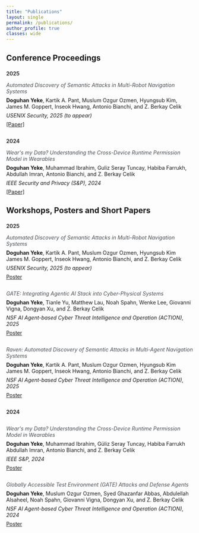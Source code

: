 ```yaml
---
title: "Publications"
layout: single
permalink: /publications/
author_profile: true
classes: wide
---
```


<style>
h1.page__title, h1.page-title, h1#page-title {
  color: #494e52 !important;
  font-weight: bold !important;
}

.page__title {
    color: #494e52 !important;
    font-weight: bold;
}

.page__content {
   font-size: 1em;
}

.page__title.p-name {
    color: #494e52 !important;
    font-weight: bold;
}

.page__title a {
    color: #494e52 !important;
    text-decoration: none;
}

.publication-year {
    font-size: 1em;
    font-weight: bold;
    margin-top: 1.5em;
    margin-bottom: 1em;
    color: #333;
}

.publication-title {
    font-size: 1em;
    font-style: italic;
    margin-bottom: 0.5em;
    color: #494e52;
}

.publication-conference {
    font-size: 1em;
    font-style: italic;
    margin-bottom: 0.5em;
}

.publication-authors {
    font-size: 1em;
    margin-bottom: 0.5em;
}

.publication-links {
    margin-bottom: 2em;
}

.publication-links a {
    margin-right: 1em;
}
</style>

<div class="main-content">

<h2>Conference Proceedings</h2>

<div class="publication-year">2025</div>

<div class="publication-title">
Automated Discovery of Semantic Attacks in Multi-Robot Navigation Systems
</div>

<div class="publication-authors">
<strong>Doguhan Yeke</strong>, Kartik A. Pant, Muslum Ozgur Ozmen, Hyungsub Kim, James M. Goppert, Inseok Hwang, Antonio Bianchi, and Z. Berkay Celik
</div>

<div class="publication-conference">
USENIX Security, 2025 (to appear)
</div>

<div class="publication-links">
<a href="https://doguhanyeke.github.io/">[Paper]</a>
</div>

<div class="publication-year">2024</div>

<div class="publication-title">
Wear's my Data? Understanding the Cross-Device Runtime Permission Model in Wearables
</div>

<div class="publication-authors">
<strong>Doguhan Yeke</strong>, Muhammad Ibrahim, Guliz Seray Tuncay, Habiba Farrukh, Abdullah Imran, Antonio Bianchi, and Z. Berkay Celik
</div>

<div class="publication-conference">
IEEE Security and Privacy (S&P), 2024
</div>

<div class="publication-links">
<a href="https://research.google/pubs/wears-my-data-understanding-the-cross-device-runtime-permission-model-in-wearables/">[Paper]</a>
</div>

<h2>Workshops, Posters and Short Papers</h2>

<div class="publication-year">2025</div>

<div class="publication-title">
<em>Automated Discovery of Semantic Attacks in Multi-Robot Navigation Systems</em>
</div>
<div class="publication-authors">
<strong>Doguhan Yeke</strong>, Kartik A. Pant, Muslum Ozgur Ozmen, Hyungsub Kim
James M. Goppert, Inseok Hwang, Antonio Bianchi, and Z. Berkay Celik
</div>
<div class="publication-conference">
USENIX Security, 2025 (to appear)
</div>
<div class="publication-links">
<a href="#">Poster</a>
</div>

<div class="publication-title" style="margin-top:2em;">
<em>GATE: Integrating Agentic AI Stack into Cyber-Physical Systems</em>
</div>
<div class="publication-authors">
<strong>Doguhan Yeke</strong>, Tianle Yu, Matthew Lau, Noah Spahn, Wenke Lee, Giovanni Vigna, Dongyan Xu, and Z. Berkay Celik

</div>
<div class="publication-conference">
NSF AI Agent-based Cyber Threat Intelligence and Operation (ACTION), 2025
</div>
<div class="publication-links">
<a href="/assets/posters/GATE-Poster-1-Purdue.pdf">Poster</a>
</div>

<div class="publication-title" style="margin-top:2em;">
<em>Raven: Automated Discovery of Semantic Attacks in Multi-Agent Navigation Systems</em>
</div>
<div class="publication-authors">
<strong>Doguhan Yeke</strong>, Kartik A. Pant, Muslum Ozgur Ozmen, Hyungsub Kim
James M. Goppert, Inseok Hwang, Antonio Bianchi, and Z. Berkay Celik
</div>
<div class="publication-conference">
NSF AI Agent-based Cyber Threat Intelligence and Operation (ACTION), 2025
</div>
<div class="publication-links">
<a href="/assets/posters/GATE-Poster-2-Raven.pdf">Poster</a>
</div>

<div class="publication-year">2024</div>

<div class="publication-title" style="margin-top:2em;">
<em>Wear's my Data? Understanding the Cross-Device Runtime Permission Model in Wearables</em>
</div>
<div class="publication-authors">
<strong>Doguhan Yeke</strong>, Muhammad Ibrahim, Güliz Seray Tuncay, Habiba Farrukh
Abdullah Imran, Antonio Bianchi, and Z. Berkay Celik
</div>
<div class="publication-conference">
IEEE S&P, 2024
</div>
<div class="publication-links">
<a href="/assets/posters/poster_WearOS.pdf">Poster</a>
</div>

<div class="publication-title" style="margin-top:2em;">
<em>Globally Accessible Test Environment (GATE) Attacks and Defense Agents</em>
</div>
<div class="publication-authors">
<strong>Doguhan Yeke</strong>, Muslum Ozgur Ozmen, Syed Ghazanfar Abbas, Abdulellah Alsaheel, Noah Spahn, Giovanni Vigna, Dongyan Xu, and Z. Berkay Celik
</div>
<div class="publication-conference">
NSF AI Agent-based Cyber Threat Intelligence and Operation (ACTION), 2024
</div>
<div class="publication-links">
<a href="/assets/posters/Action_AI_Dogu_Poster_GATE.pdf">Poster</a>
</div>
</div>
